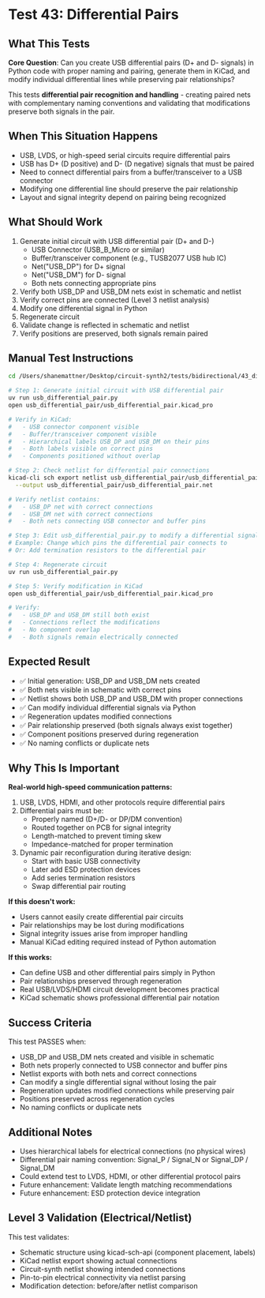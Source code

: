 # Test 43: Differential Pairs

## What This Tests

**Core Question**: Can you create USB differential pairs (D+ and D- signals) in Python code with proper naming and pairing, generate them in KiCad, and modify individual differential lines while preserving pair relationships?

This tests **differential pair recognition and handling** - creating paired nets with complementary naming conventions and validating that modifications preserve both signals in the pair.

## When This Situation Happens

- USB, LVDS, or high-speed serial circuits require differential pairs
- USB has D+ (D positive) and D- (D negative) signals that must be paired
- Need to connect differential pairs from a buffer/transceiver to a USB connector
- Modifying one differential line should preserve the pair relationship
- Layout and signal integrity depend on pairing being recognized

## What Should Work

1. Generate initial circuit with USB differential pair (D+ and D-)
   - USB Connector (USB_B_Micro or similar)
   - Buffer/transceiver component (e.g., TUSB2077 USB hub IC)
   - Net("USB_DP") for D+ signal
   - Net("USB_DM") for D- signal
   - Both nets connecting appropriate pins
2. Verify both USB_DP and USB_DM nets exist in schematic and netlist
3. Verify correct pins are connected (Level 3 netlist analysis)
4. Modify one differential signal in Python
5. Regenerate circuit
6. Validate change is reflected in schematic and netlist
7. Verify positions are preserved, both signals remain paired

## Manual Test Instructions

```bash
cd /Users/shanemattner/Desktop/circuit-synth2/tests/bidirectional/43_differential_pairs

# Step 1: Generate initial circuit with USB differential pair
uv run usb_differential_pair.py
open usb_differential_pair/usb_differential_pair.kicad_pro

# Verify in KiCad:
#   - USB connector component visible
#   - Buffer/transceiver component visible
#   - Hierarchical labels USB_DP and USB_DM on their pins
#   - Both labels visible on correct pins
#   - Components positioned without overlap

# Step 2: Check netlist for differential pair connections
kicad-cli sch export netlist usb_differential_pair/usb_differential_pair.kicad_sch \
  --output usb_differential_pair/usb_differential_pair.net

# Verify netlist contains:
#   - USB_DP net with correct connections
#   - USB_DM net with correct connections
#   - Both nets connecting USB connector and buffer pins

# Step 3: Edit usb_differential_pair.py to modify a differential signal
# Example: Change which pins the differential pair connects to
# Or: Add termination resistors to the differential pair

# Step 4: Regenerate circuit
uv run usb_differential_pair.py

# Step 5: Verify modification in KiCad
open usb_differential_pair/usb_differential_pair.kicad_pro

# Verify:
#   - USB_DP and USB_DM still both exist
#   - Connections reflect the modifications
#   - No component overlap
#   - Both signals remain electrically connected
```

## Expected Result

- ✅ Initial generation: USB_DP and USB_DM nets created
- ✅ Both nets visible in schematic with correct pins
- ✅ Netlist shows both USB_DP and USB_DM with proper connections
- ✅ Can modify individual differential signals via Python
- ✅ Regeneration updates modified connections
- ✅ Pair relationship preserved (both signals always exist together)
- ✅ Component positions preserved during regeneration
- ✅ No naming conflicts or duplicate nets

## Why This Is Important

**Real-world high-speed communication patterns:**
1. USB, LVDS, HDMI, and other protocols require differential pairs
2. Differential pairs must be:
   - Properly named (D+/D- or DP/DM convention)
   - Routed together on PCB for signal integrity
   - Length-matched to prevent timing skew
   - Impedance-matched for proper termination
3. Dynamic pair reconfiguration during iterative design:
   - Start with basic USB connectivity
   - Later add ESD protection devices
   - Add series termination resistors
   - Swap differential pair routing

**If this doesn't work:**
- Users cannot easily create differential pair circuits
- Pair relationships may be lost during modifications
- Signal integrity issues arise from improper handling
- Manual KiCad editing required instead of Python automation

**If this works:**
- Can define USB and other differential pairs simply in Python
- Pair relationships preserved through regeneration
- Real USB/LVDS/HDMI circuit development becomes practical
- KiCad schematic shows professional differential pair notation

## Success Criteria

This test PASSES when:
- USB_DP and USB_DM nets created and visible in schematic
- Both nets properly connected to USB connector and buffer pins
- Netlist exports with both nets and correct connections
- Can modify a single differential signal without losing the pair
- Regeneration updates modified connections while preserving pair
- Positions preserved across regeneration cycles
- No naming conflicts or duplicate nets

## Additional Notes

- Uses hierarchical labels for electrical connections (no physical wires)
- Differential pair naming convention: Signal_P / Signal_N or Signal_DP / Signal_DM
- Could extend test to LVDS, HDMI, or other differential protocol pairs
- Future enhancement: Validate length matching recommendations
- Future enhancement: ESD protection device integration

## Level 3 Validation (Electrical/Netlist)

This test validates:
- Schematic structure using kicad-sch-api (component placement, labels)
- KiCad netlist export showing actual connections
- Circuit-synth netlist showing intended connections
- Pin-to-pin electrical connectivity via netlist parsing
- Modification detection: before/after netlist comparison
